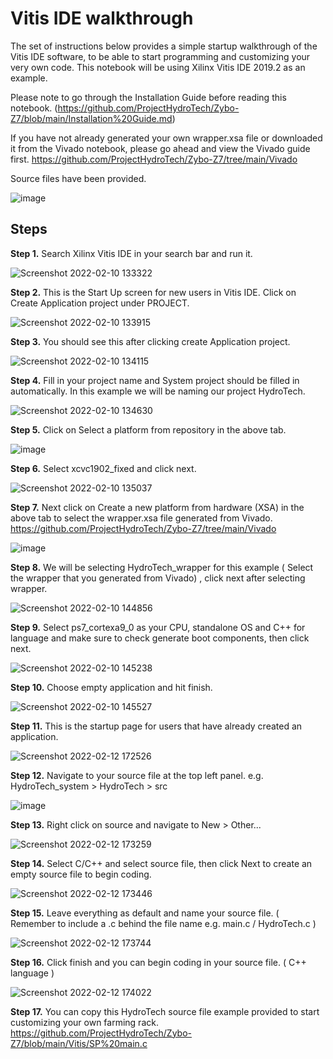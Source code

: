 # Vitis IDE walkthrough

The set of instructions below provides a simple startup walkthrough of the Vitis IDE software, to be able to start programming and customizing your very own code.
This notebook will be using Xilinx Vitis IDE 2019.2 as an example.

Please note to go through the Installation Guide before reading this notebook.
(https://github.com/ProjectHydroTech/Zybo-Z7/blob/main/Installation%20Guide.md)

If you have not already generated your own wrapper.xsa file or downloaded it from the Vivado notebook, please go ahead and view the Vivado guide first. https://github.com/ProjectHydroTech/Zybo-Z7/tree/main/Vivado

Source files have been provided.

![image](https://user-images.githubusercontent.com/92703672/153341220-35883863-b092-4f38-bf83-f824806a4169.png)

## Steps

<b>Step 1.</b> Search Xilinx Vitis IDE in your search bar and run it.

![Screenshot 2022-02-10 133322](https://user-images.githubusercontent.com/92703672/153344313-1e99c713-7c49-4c20-ad79-bfaf90df610e.png)

<b>Step 2.</b> This is the Start Up screen for new users in Vitis IDE. Click on Create Application project under PROJECT.

![Screenshot 2022-02-10 133915](https://user-images.githubusercontent.com/92703672/153344616-95f52349-c1b9-4776-96de-31fe16c0d174.png)

<b>Step 3.</b> You should see this after clicking create Application project.

![Screenshot 2022-02-10 134115](https://user-images.githubusercontent.com/92703672/153344820-2af71bab-3522-428c-8358-e6d976bdf812.png)

<b>Step 4.</b> Fill in your project name and System project should be filled in automatically.
In this example we will be naming our project HydroTech.

![Screenshot 2022-02-10 134630](https://user-images.githubusercontent.com/92703672/153345442-431c087c-8b89-4e35-b892-26389a9db6f8.png)

<b>Step 5.</b> Click on Select a platform from repository in the above tab.

![image](https://user-images.githubusercontent.com/92703672/153346584-c189d982-cfe1-4447-90d3-7887b6ee0b2b.png)

<b>Step 6.</b> Select xcvc1902_fixed and click next.

![Screenshot 2022-02-10 135037](https://user-images.githubusercontent.com/92703672/153346260-a003f7a3-014a-471c-88e6-75a61f722940.png)

<b>Step 7.</b> Next click on Create a new platform from hardware (XSA) in the above tab to select the wrapper.xsa file generated from Vivado. 
https://github.com/ProjectHydroTech/Zybo-Z7/tree/main/Vivado

![image](https://user-images.githubusercontent.com/92703672/153348130-5818562f-e22f-4f91-887f-64c1cf49a614.png)

<b>Step 8.</b> We will be selecting HydroTech_wrapper for this example ( Select the wrapper that you generated from Vivado) , click next after selecting wrapper.

![Screenshot 2022-02-10 144856](https://user-images.githubusercontent.com/92703672/153353167-8367ec98-a3d7-4af7-89bd-60ba2e0cc88e.png)

<b>Step 9.</b> Select ps7_cortexa9_0 as your CPU, standalone OS and C++ for language and make sure to check generate boot components, then click next.

![Screenshot 2022-02-10 145238](https://user-images.githubusercontent.com/92703672/153353442-ff824b66-1026-4d69-9825-2211b11f6985.png)

<b>Step 10.</b> Choose empty application and hit finish.

![Screenshot 2022-02-10 145527](https://user-images.githubusercontent.com/92703672/153353680-71cfdfc3-dacc-4596-a990-9b1faafa10f6.png)

<b>Step 11.</b> This is the startup page for users that have already created an application.

![Screenshot 2022-02-12 172526](https://user-images.githubusercontent.com/92703672/153705644-28199ad9-b4af-4daa-87e6-8a0306604e63.png)

<b>Step 12.</b> Navigate to your source file at the top left panel. e.g. HydroTech_system > HydroTech > src

![image](https://user-images.githubusercontent.com/92703672/153705820-3c4778f1-8a79-4333-aefd-20ab720af2e6.png)

<b>Step 13.</b> Right click on source and navigate to New > Other... 

![Screenshot 2022-02-12 173259](https://user-images.githubusercontent.com/92703672/153705880-db22a6dd-b9d8-4b35-8548-70d49397a492.png)

<b>Step 14.</b> Select C/C++ and select source file, then click Next to create an empty source file to begin coding.

![Screenshot 2022-02-12 173446](https://user-images.githubusercontent.com/92703672/153705923-66ce860a-95f8-4d36-97d5-848438ecdd8d.png)

<b>Step 15.</b> Leave everything as default and name your source file. ( Remember to include a .c behind the file name e.g. main.c / HydroTech.c )

![Screenshot 2022-02-12 173744](https://user-images.githubusercontent.com/92703672/153706022-060b7b58-7fbd-4858-ba2f-11abd0b50511.png)

<b>Step 16.</b> Click finish and you can begin coding in your source file. ( C++ language )

![Screenshot 2022-02-12 174022](https://user-images.githubusercontent.com/92703672/153706110-5616cd2e-2794-4d3d-9527-f1dd24548a62.png)

<b>Step 17.</b> You can copy this HydroTech source file example provided to start customizing your own farming rack. https://github.com/ProjectHydroTech/Zybo-Z7/blob/main/Vitis/SP%20main.c
